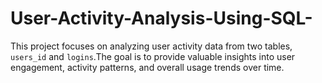 # User-Activity-Analysis-Using-SQL-

This project focuses on analyzing user activity data from two tables, `users_id` and `logins`.The goal is to provide valuable insights into user engagement, activity patterns, and overall usage trends over time.
